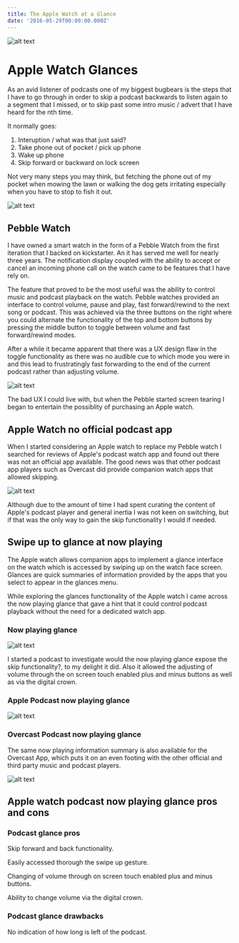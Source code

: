 ```yaml
---
title: The Apple Watch at a Glance
date: '2016-05-29T00:00:00.000Z'
---
```


![alt text ](../../assets/images/now-playing-apple-podcast-app.png "Apple Watch at a Glance")

# Apple Watch Glances

As an avid listener of podcasts one of my biggest bugbears is the steps that I have to go 
through in order to skip a podcast backwards to listen again to a segment that I missed, or 
to skip past some intro music / advert that I have heard for the nth time.

It normally goes:

1. Interuption / what was that just said?
2. Take phone out of pocket / pick up phone
3. Wake up phone
4. Skip forward or backward on lock screen

Not very many steps you may think, but fetching the phone out of my pocket when mowing the 
lawn or walking the dog gets irritating especially when you have to stop to fish it out. 

![alt text ](../../assets/images/pebble.jpg "Pebble Watch")

## Pebble Watch

I have owned a smart watch in the form of a Pebble Watch from the first iteration that I 
backed on kickstarter. An it has served me well for nearly three years. The notification 
display coupled with the ability to accept or cancel an incoming phone call on the watch 
came to be features that I have rely on.

The feature that proved to be the most useful was the ability to control music and podcast 
playback on the watch. Pebble watches provided an interface to control volume, pause and 
play, fast forward/rewind to the next song or podcast. This was achieved via the three 
buttons on the right where you could alternate the functionality of the top and bottom 
buttons by pressing the middle button to toggle between volume and fast forward/rewind modes.

After a while it became apparent that there 
was a UX design flaw in the toggle functionality as there was no audible cue to which mode 
you were in and this lead to frustratingly fast forwarding to the end of the current podcast 
rather than adjusting volume.

![alt text ](../../assets/images/pebble-screen-tearing.jpg "Pebble Watch Screen Tearing")

The bad UX I could live with, but when the Pebble started screen tearing I began to 
entertain the possiblity of purchasing an Apple watch.



## Apple Watch no official podcast app

When I started considering an Apple watch to replace my Pebble watch I searched for reviews of 
Apple's podcast watch app and found out there was not an official app available. The good 
news was that other podcast app players such as Overcast did provide companion watch apps 
that allowed skipping. 

![alt text ](../../assets/images/overcast-apple-watch-app.png "Overcast Apple Watch App")

Although due to the amount of time I had spent curating the content of Apple's podcast player and 
general inertia I was not keen on switching, but if that was the only way to gain the skip 
functionality I would if needed.  


## Swipe up to glance at now playing

The Apple watch allows companion apps to implement a glance interface on the watch which is 
accessed by swiping up on the watch face screen. Glances are quick summaries of 
information provided by the apps that you select to appear in the glances menu.

While exploring the glances functionality of the Apple watch I came across the now playing 
glance that gave a hint that it could control podcast playback without the need for a 
dedicated watch app.

### Now playing glance
![alt text ](../../assets/images/now-playing-not-playing.png "Apple Watch now playing glance")

I started a podcast to investigate would the now playing glance expose the skip functionality?, 
to my delight it did. Also it allowed the adjusting of volume through the on screen 
touch enabled plus and minus buttons as well as via the digital crown.

### Apple Podcast now playing glance
![alt text ](../../assets/images/now-playing-apple-podcast-app.png "Apple Watch now playing a podcast now playing glance")


### Overcast Podcast now playing glance

The same now playing information summary is also available for the Overcast App, which puts it 
on an even footing with the other official and third party music and podcast players.

![alt text ](../../assets/images/now-playing-overcast-app.png "Apple Watch now playing an Overcast podcast now playing glance")


## Apple watch podcast now playing glance pros and cons

### Podcast glance pros

Skip forward and back functionality. 

Easily accessed thorough the swipe up gesture. 

Changing of volume through on screen touch enabled plus and minus buttons. 

Ability to change volume via the digital crown. 


### Podcast glance drawbacks

No indication of how long is left of the podcast.
